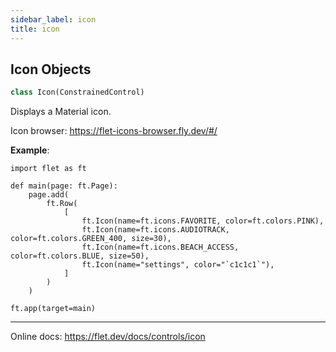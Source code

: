 ```yaml
---
sidebar_label: icon
title: icon
---
```


## Icon Objects

```python
class Icon(ConstrainedControl)
```

Displays a Material icon.

Icon browser: https://flet-icons-browser.fly.dev/#/

**Example**:

```
import flet as ft

def main(page: ft.Page):
    page.add(
        ft.Row(
            [
                ft.Icon(name=ft.icons.FAVORITE, color=ft.colors.PINK),
                ft.Icon(name=ft.icons.AUDIOTRACK, color=ft.colors.GREEN_400, size=30),
                ft.Icon(name=ft.icons.BEACH_ACCESS, color=ft.colors.BLUE, size=50),
                ft.Icon(name="settings", color="`c1c1c1`"),
            ]
        )
    )

ft.app(target=main)

```
  
  -----
  
  Online docs: https://flet.dev/docs/controls/icon

